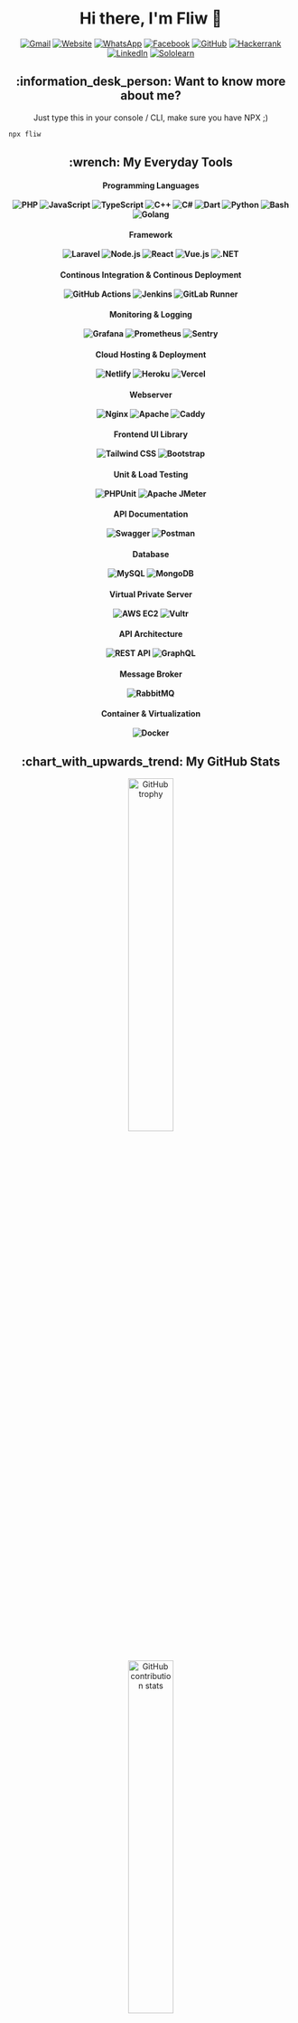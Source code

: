<h1 align="center">Hi there, I'm Fliw 👋</h1>

<p align="center">
  <a href="mailto:Hello@Fliw.dev"><img src="https://img.shields.io/badge/Gmail-D14836?style=for-the-badge&logo=gmail&logoColor=white" alt="Gmail"></a>
  <a href="https://fliw.github.io"><img src="https://img.shields.io/badge/website-000000?style=for-the-badge&logo=About.me&logoColor=white" alt="Website"></a>
  <a href="https://wa.me/628812671057"><img src="https://img.shields.io/badge/WhatsApp-25D366?style=for-the-badge&logo=whatsapp&logoColor=white" alt="WhatsApp"></a>
  <a href="https://facebook.com/fliw.id"><img src="https://img.shields.io/badge/Facebook-1877F2?style=for-the-badge&logo=facebook&logoColor=white" alt="Facebook"></a>
  <a href="https://github.com/fliw"><img src="https://img.shields.io/badge/GitHub-100000?style=for-the-badge&logo=github&logoColor=white" alt="GitHub"></a>
  <a href="https://hackerrank.com/guudgayn"><img src="https://img.shields.io/badge/-Hackerrank-2EC866?style=for-the-badge&logo=HackerRank&logoColor=white" alt="Hackerrank"></a>
  <a href="https://linkedin.com/in/fliw"><img src="https://img.shields.io/badge/LinkedIn-0077B5?style=for-the-badge&logo=linkedin&logoColor=white" alt="LinkedIn"></a>
  <a href="https://www.sololearn.com/profile/10666774"><img src="https://img.shields.io/badge/-Sololearn-3a464b?style=for-the-badge&logo=Sololearn&logoColor=white" alt="Sololearn"></a>
</p>

<h2 align="center">:information_desk_person: Want to know more about me?</h2>

<p align="center">Just type this in your console / CLI, make sure you have NPX ;)</p>

```bash
npx fliw
```

<h2 align="center">:wrench: My Everyday Tools</h2>
<p align="center">
  <h4 align="center"> Programming Languages
  <br><br>
  <img src="https://img.shields.io/badge/PHP-777BB4?style=for-the-badge&logo=php&logoColor=white" alt="PHP" />
  <img src="https://img.shields.io/badge/JavaScript-F7DF1E?style=for-the-badge&logo=javascript&logoColor=black" alt="JavaScript" />
  <img src="https://img.shields.io/badge/TypeScript-007ACC?style=for-the-badge&logo=typescript&logoColor=white" alt="TypeScript" />
  <img src="https://img.shields.io/badge/C%2B%2B-00599C?style=for-the-badge&logo=c%2B%2B&logoColor=white" alt="C++" />
  <img src="https://img.shields.io/badge/C%23-239120?style=for-the-badge&logo=c-sharp&logoColor=white" alt="C#" />
  <img src="https://img.shields.io/badge/Dart-0175C2?style=for-the-badge&logo=dart&logoColor=white" alt="Dart" />
  <img src="https://img.shields.io/badge/Python-3776AB?style=for-the-badge&logo=python&logoColor=white" alt="Python" />
  <img src="https://img.shields.io/badge/Bash-4EAA25?style=for-the-badge&logo=gnubash&logoColor=white" alt="Bash" />
  <img src="https://img.shields.io/badge/Go-00ADD8?style=for-the-badge&logo=go&logoColor=white" alt="Golang" />

  <h4 align="center"> Framework
  <br><br>
  <img src="https://img.shields.io/badge/Laravel-FF2D20?style=for-the-badge&logo=laravel&logoColor=white" alt="Laravel" />
  <img src="https://img.shields.io/badge/Node.js-43853D?style=for-the-badge&logo=node.js&logoColor=white" alt="Node.js" /> 
  <img src="https://img.shields.io/badge/React-20232A?style=for-the-badge&logo=react&logoColor=61DAFB" alt="React" />
  <img src="https://img.shields.io/badge/Vue.js-35495E?style=for-the-badge&logo=vue.js&logoColor=4FC08D" alt="Vue.js" />
  <img src="https://img.shields.io/badge/.NET-512BD4?style=for-the-badge&logo=dotnet&logoColor=fff" alt=".NET" />

  <h4 align="center"> Continous Integration & Continous Deployment
  <br><br>
  <img src="https://img.shields.io/badge/GitHub_Actions-2088FF?style=for-the-badge&logo=github-actions&logoColor=white" alt="GitHub Actions" />
  <img src="https://img.shields.io/badge/Jenkins-D24939?style=for-the-badge&logo=jenkins&logoColor=white" alt="Jenkins" />
  <img src="https://img.shields.io/badge/GitLab_Runner-3F14A5?style=for-the-badge&logo=gitlab&logoColor=white" alt="GitLab Runner" />
    
  <h4 align="center"> Monitoring & Logging
  <br><br>
  <img src="https://img.shields.io/badge/Grafana-F46800?style=for-the-badge&logo=grafana&logoColor=white" alt="Grafana" />
  <img src="https://img.shields.io/badge/Prometheus-E6522C?style=for-the-badge&logo=prometheus&logoColor=white" alt="Prometheus" />
  <img src="https://img.shields.io/badge/Sentry-362B7F?style=for-the-badge&logo=sentry&logoColor=white" alt="Sentry" />
    
  <h4 align="center"> Cloud Hosting & Deployment
  <br><br>
  <img src="https://img.shields.io/badge/Netlify-00C7B7?style=for-the-badge&logo=netlify&logoColor=white" alt="Netlify" />
  <img src="https://img.shields.io/badge/Heroku-430098?style=for-the-badge&logo=heroku&logoColor=white" alt="Heroku" />
  <img src="https://img.shields.io/badge/Vercel-000000?style=for-the-badge&logo=vercel&logoColor=white" alt="Vercel" />
    
  <h4 align="center"> Webserver
  <br><br>
  <img src="https://img.shields.io/badge/Nginx-009639?style=for-the-badge&logo=nginx&logoColor=white" alt="Nginx" />
  <img src="https://img.shields.io/badge/Apache-D22128?style=for-the-badge&logo=apache&logoColor=white" alt="Apache" />
  <img src="https://img.shields.io/badge/Caddy-0E4C92?style=for-the-badge&logo=caddy&logoColor=white" alt="Caddy" />

  <h4 align="center"> Frontend UI Library
  <br><br>
  <img src="https://img.shields.io/badge/Tailwind_CSS-38B2AC?style=for-the-badge&logo=tailwind-css&logoColor=white" alt="Tailwind CSS" />
  <img src="https://img.shields.io/badge/Bootstrap-563D7C?style=for-the-badge&logo=bootstrap&logoColor=white" alt="Bootstrap" />

  <h4 align="center"> Unit & Load Testing
  <br><br>
  <img src="https://img.shields.io/badge/PHPUnit-007C92?style=for-the-badge&logo=php&logoColor=white" alt="PHPUnit" />
  <img src="https://img.shields.io/badge/Apache_JMeter-D22128?style=for-the-badge&logo=apache-jmeter&logoColor=white" alt="Apache JMeter" />

  <h4 align="center"> API Documentation
  <br><br>
  <img src="https://img.shields.io/badge/Swagger-85EA2D?style=for-the-badge&logo=swagger&logoColor=white" alt="Swagger" />
  <img src="https://img.shields.io/badge/Postman-FB9B00?style=for-the-badge&logo=postman&logoColor=white" alt="Postman" />

  <h4 align="center"> Database
  <br><br>
  <img src="https://img.shields.io/badge/MySQL-00000F?style=for-the-badge&logo=mysql&logoColor=white" alt="MySQL" />
  <img src="https://img.shields.io/badge/MongoDB-4EA94B?style=for-the-badge&logo=mongodb&logoColor=white" alt="MongoDB" />

  <h4 align="center"> Virtual Private Server
  <br><br>
  <img src="https://img.shields.io/badge/AWS%20EC2-FF9900?style=for-the-badge&logo=amazon&logoColor=white" alt="AWS EC2" />
  <img src="https://img.shields.io/badge/Vultr-007AC1?style=for-the-badge&logo=vultr&logoColor=white" alt="Vultr" />
    
  <h4 align="center"> API Architecture
  <br><br>
  <img src="https://img.shields.io/badge/REST-3C873A?style=for-the-badge&logo=rest&logoColor=white" alt="REST API" />
  <img src="https://img.shields.io/badge/GraphQL-E10098?style=for-the-badge&logo=graphql&logoColor=white" alt="GraphQL" />
    
  <h4 align="center"> Message Broker
  <br><br>
  <img src="https://img.shields.io/badge/RabbitMQ-FF6600?style=for-the-badge&logo=rabbitmq&logoColor=white" alt="RabbitMQ" />

  <h4 align="center"> Container & Virtualization
  <br><br>
  <img src="https://img.shields.io/badge/Docker-2496ED?style=for-the-badge&logo=docker&logoColor=fff" alt="Docker" />
</p>
<h2 align="center">:chart_with_upwards_trend: My GitHub Stats</h2>
<p align="center">
  
  <img src="https://github-profile-trophy.vercel.app/?username=fliw&row=2&column=4&theme=onedark" width="40%" alt="GitHub trophy" />
  <br>
  <img src="https://github-contribution-stats.vercel.app/api/?username=fliw" width="40%" alt="GitHub contribution stats" />
</p>
